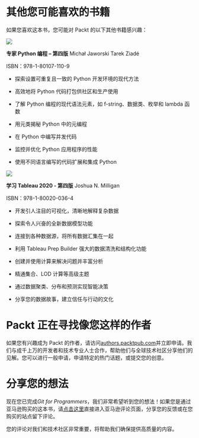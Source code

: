 # 其他您可能喜欢的书籍

如果您喜欢这本书，您可能对 Packt 的以下其他书籍感兴趣：

![](https://www.packtpub.com/product/expert-python-programming-fourth-edition/9781801071109)

**专家 Python 编程 – 第四版** Michał Jaworski Tarek Ziadé

ISBN：978-1-80107-110-9

+   探索设置可重复且一致的 Python 开发环境的现代方法

+   高效地将 Python 代码打包供社区和生产使用

+   了解 Python 编程的现代语法元素，如 f-string、数据类、枚举和 lambda 函数

+   用元类揭秘 Python 中的元编程

+   在 Python 中编写并发代码

+   监控并优化 Python 应用程序的性能

+   使用不同语言编写的代码扩展和集成 Python

![](https://www.packtpub.com/product/learning-tableau-2020-fourth-edition/9781800200364)

**学习 Tableau 2020 - 第四版** Joshua N. Milligan

ISBN：978-1-80020-036-4

+   开发引人注目的可视化，清晰地解释复杂数据

+   探索令人兴奋的全新数据模型功能

+   连接到各种数据源，将所有数据汇集在一起

+   利用 Tableau Prep Builder 强大的数据清洗和结构化功能

+   创建并使用计算来解决问题并丰富分析

+   精通集合、LOD 计算等高级主题

+   通过数据聚类、分布和预测实现智能决策

+   分享您的数据故事，建立信任与行动的文化

# Packt 正在寻找像您这样的作者

如果您有兴趣成为 Packt 的作者，请访问[authors.packtpub.com](http://authors.packtpub.com)并立即申请。我们与成千上万的开发者和技术专业人士合作，帮助他们与全球技术社区分享他们的见解。您可以进行一般申请，申请特定的热门话题，或提交您的创意。

# 分享您的想法

现在您已完成*Git for Programmers*，我们非常希望听到您的想法！如果您是通过亚马逊购买的这本书，请[点击这里](https://packt.link/r/1-801-07573-5)直接进入亚马逊评论页面，分享您的反馈或在您购买的站点留下评论。

您的评论对我们和技术社区非常重要，将帮助我们确保提供高质量的内容。
